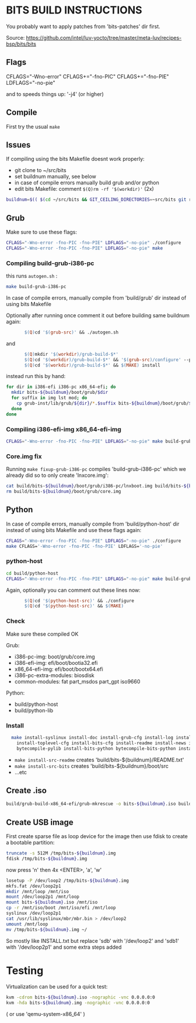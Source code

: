 
# BITS BUILD INSTRUCTIONS

You probably want to apply patches from 'bits-patches' dir first.

Source: <https://github.com/intel/luv-yocto/tree/master/meta-luv/recipes-bsp/bits/bits>

## Flags

CFLAGS="-Wno-error"
CFLAGS+="-fno-PIC"
CFLAGS+="-fno-PIE"
LDFLAGS="-no-pie"

and to speeds things up: '-j4' (or higher)

## Compile

First try the usual `make`

## Issues

If compiling using the bits Makefile doesnt work properly:

- git clone to ~/src/bits
- set buildnum manually, see below
- in case of compile errors manually build grub and/or python
- edit bits Makefile: comment `$(Q)rm -rf '$(workdir)'` (2x)

``` bash
buildnum=$(( $(cd ~/src/bits && GIT_CEILING_DIRECTORIES=~src/bits git rev-list HEAD 2>/dev/null | wc -l) + 2000 ))
````

## Grub

Make sure to use these flags:

``` bash
CFLAGS="-Wno-error -fno-PIC -fno-PIE" LDFLAGS="-no-pie" ./configure
CFLAGS="-Wno-error -fno-PIC -fno-PIE" LDFLAGS="-no-pie" make
```

### Compiling build-grub-i386-pc

this runs `autogen.sh` :

``` bash
make build-grub-i386-pc
```

In case of compile errors, manually compile from 'build/grub' dir instead of using bits Makefile

Optionally after running once comment it out before building same buildnum again:

``` Makefile
       $(Q)cd '$(grub-src)' && ./autogen.sh
```

and

``` Makefile
       $(Q)mkdir '$(workdir)/grub-build-$*'
       $(Q)cd '$(workdir)/grub-build-$*' && '$(grub-src)/configure' --prefix='$(grub-prefix)-$*' --libdir='$(grub-prefix)/lib' --program-prefix= --target=$(firstword $(subst -, ,$*)) --with-platform=$(lastword $(subst -, ,$*)) --disable-nls --disable-efiemu --disable-grub-emu-usb --disable-grub-emu-sdl --disable-grub-mkfont --disable-grub-mount --disable-device-mapper --disable-libzfs MAKEINFO=/bin/true TARGET_CFLAGS='-Os -Wno-discarded-array-qualifiers'
       $(Q)cd '$(workdir)/grub-build-$*' && $(MAKE) install
```

instead run this by hand:

``` bash
for dir in i386-efi i386-pc x86_64-efi; do
  mkdir bits-${buildnum}/boot/grub/$dir
  for suffix in img lst mod; do
    cp grub-inst/lib/grub/${dir}/*.$suffix bits-${buildnum}/boot/grub/${dir}/
  done
done

```
### Compiling i386-efi-img x86_64-efi-img

``` bash
CFLAGS="-Wno-error -fno-PIC -fno-PIE" LDFLAGS="-no-pie" make build-grub-i386-efi build-grub-x86_64-efi
````

### Core.img fix

 Running `make fixup-grub-i386-pc` compiles 'build-grub-i386-pc' which we already did so to only  create 'lnxcore.img':

``` bash
cat build/bits-${buildnum}/boot/grub/i386-pc/lnxboot.img build/bits-${buildnum}/boot/grub/core.img > build/bits-${buildnum}/boot/grub/lnxcore.img
rm build/bits-${buildnum}/boot/grub/core.img
```

## Python

In case of compile errors, manually compile from 'build/python-host' dir instead of using bits Makefile and use these flags again:

``` bash
CFLAGS="-Wno-error -fno-PIC -fno-PIE" LDFLAGS="-no-pie" ./configure
make CFLAGS='-Wno-error -fno-PIC -fno-PIE' LDFLAGS='-no-pie'
```

### python-host

``` bash
cd build/python-host
CFLAGS="-Wno-error -fno-PIC -fno-PIE" LDFLAGS="-no-pie" make build-grub-i386-efi build-grub-x86_64-efi
```

Again, optionally you can comment out these lines now:

``` Makefile
       $(Q)cd '$(python-host-src)' && ./configure
       $(Q)cd '$(python-host-src)' && $(MAKE)
```

### Check

Make sure these compiled OK

Grub:

- i386-pc-img: boot/grub/core.img
- i386-efi-img: efi/boot/bootia32.efi
- x86_64-efi-img: efi/boot/bootx64.efi
- i386-pc-extra-modules: biosdisk
- common-modules: fat part_msdos part_gpt iso9660

Python:

- build/python-host
- build/python-lib

### Install

``` bash
  make install-syslinux install-doc install-grub-cfg install-log install-bitsversion install-bitsconfigdefaults \
    install-toplevel-cfg install-bits-cfg install-readme install-news install-src-bits install-pylib \
    bytecompile-pylib install-bits-python bytecompile-bits-python install-install install-copying
```

- `make install-src-readme` creates 'build/bits-${buildnum}/README.txt'
- `make install-src-bits` creates 'build/bits-${buildnum}/boot/src
- ...etc

## Create .iso

``` bash
build/grub-build-x86_64-efi/grub-mkrescue -o bits-${buildnum}.iso build/bits-${buildnum}
```

## Create USB image

First create sparse file as loop device for the image then use fdisk to create a bootable partition:

``` bash
truncate -s 512M /tmp/bits-${buildnum}.img
fdisk /tmp/bits-${buildnum}.img
```

now press 'n' then 4x \<ENTER\>, 'a', 'w'

``` bash
losetup -P /dev/loop2 /tmp/bits-${buildnum}.img
mkfs.fat /dev/loop2p1
mkdir /mnt/loop /mnt/iso
mount /dev/loop2p1 /mnt/loop
mount bits-${buildnum}.iso /mnt/iso
cp -r /mnt/iso/boot /mnt/iso/efi /mnt/loop
syslinux /dev/loop2p1
cat /usr/lib/syslinux/mbr/mbr.bin > /dev/loop2
umount /mnt/loop
mv /tmp/bits-${buildnum}.img ~/
```

So mostly like INSTALL.txt but replace 'sdb' with '/dev/loop2' and 'sdb1' with '/dev/loop2p1' and some extra steps added

# Testing

Virtualization can be used for a quick test:

``` bash
kvm -cdrom bits-${buildnum}.iso -nographic -vnc 0.0.0.0:0
kvm -hda bits-${buildnum}.img -nographic -vnc 0.0.0.0:0
```

( or use 'qemu-system-x86_64' )
